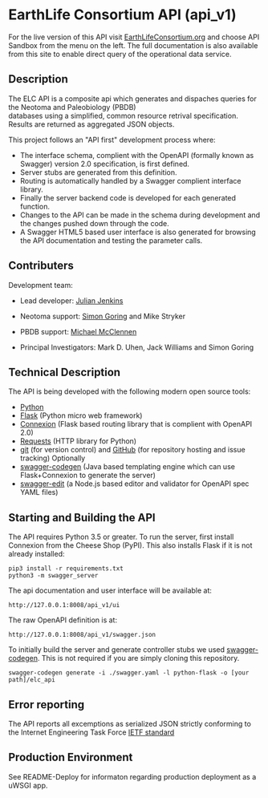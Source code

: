 # EarthLife Consortium API (api_v1)

For the live version of this API visit [EarthLifeConsortium.org](http://earthlifeconsortium.org) and choose API Sandbox
from the menu on the left. The full documentation is also available from this site to enable direct query of the operational data service.

## Description

The ELC API is a composite api which generates and dispaches queries for the Neotoma and Paleobiology (PBDB)  
databases using a simplified, common resource retrival specification. Results are returned as aggregated JSON objects.

This project follows an "API first" development process where:
* The interface schema, complient with the OpenAPI (formally known as Swagger) version 2.0 specification, is first defined.
* Server stubs are generated from this definition.
* Routing is automatically handled by a Swagger complient interface library.
* Finally the server backend code is developed for each generated function.
* Changes to the API can be made in the schema during development and the changes pushed down through the code.
* A Swagger HTML5 based user interface is also generated for browsing the API documentation and testing the parameter calls.


## Contributers

Development team:
* Lead developer: [Julian Jenkins](http://github.com/jpjenk)

* Neotoma support: [Simon Goring](http://github.com/SimonGoring) and Mike Stryker
* PBDB support: [Michael McClennen](http://github.com/mmcclenn)

* Principal Investigators: Mark D. Uhen, Jack Williams and Simon Goring


## Technical Description

The API is being developed with the following modern open source tools:
* [Python](https://www.python.org)
* [Flask](http://flask.pocoo.org) (Python micro web framework)
* [Connexion](http://connexion.readthedocs.io/en/latest) (Flask based routing library that is complient with OpenAPI 2.0)
* [Requests](http://docs.python-requests.org) (HTTP library for Python)
* [git](https://git-scm.com) (for version control) and [GitHub](http://github.com) (for repository hosting and issue tracking)
Optionally
* [swagger-codegen](http://swagger.io/swagger-codegen) (Java based templating engine which can use Flask+Connexion to generate the server)
* [swagger-edit](https://github.com/swagger-api/swagger-editor) (a Node.js based editor and validator for OpenAPI spec YAML files)


## Starting and Building the API

The API requires Python 3.5 or greater. To run the server, first install Connexion from the Cheese Shop (PyPI). This also installs Flask if it is not already installed:
```
pip3 install -r requirements.txt
python3 -m swagger_server
```
The api documentation and user interface will be available at:
```
http://127.0.0.1:8008/api_v1/ui
```
The raw OpenAPI definition is at:

```
http://127.0.0.1:8008/api_v1/swagger.json
```
To initially build the server and generate controller stubs we used [swagger-codegen](http://swagger.io/swagger-codegen). This is not required if you are simply cloning this repository.
```
swagger-codegen generate -i ./swagger.yaml -l python-flask -o [your
path]/elc_api
```

## Error reporting

The API reports all excemptions as serialized JSON strictly conforming to the Internet Engineering Task Force [IETF standard](https://tools.ietf.org/html/draft-ietf-appsawg-http-problem-00)


## Production Environment

See README-Deploy for informaton regarding production deployment as a uWSGI app.

